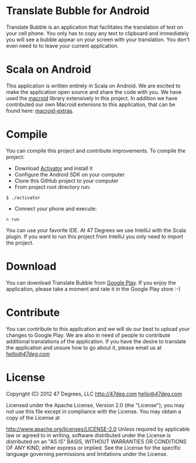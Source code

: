 Translate Bubble for Android
============================

Translate Bubble is an application that facilitates the translation of text on your cell phone. You only has to copy any text to clipboard and immediately you will see a bubble appear on your screen with your translation. You don't even need to to leave your current application.

Scala on Android
==============

This application is written entirely in Scala on Android. We are excited to make the application open source and share the code with you. We have used the [macroid](http://macroid.github.io/) library extensively in this project. In addition we have contributed our own Macroid extenions to this application, that can be found here: [macroid-extras](http://macroid.github.io/).

Compile
======

You can compile this project and contribute improvements. To compile the project:

* Download [Activator](https://typesafe.com/community/core-tools/activator-and-sbt) and install it
* Configure the Android SDK on your computer
* Clone this GitHub project to your computer
* From project root directory run:

```
$ ./activator
```

* Connect your phone and execute:

```
> run
```

You can use your favorite IDE. At 47 Degrees we use IntelliJ with the Scala plugin. If you want to run this project from IntelliJ you only need to import the project.

Download
========

You can download Translate Bubble from [Google Play](http://www.47deg.com). If you enjoy the application, please take a moment and rate it in the Google Play store :-)

Contribute
========

You can contribute to this application and we will do our best to upload your changes to Google Play. We are also in need of people to contribute additional translations of the application. If you have the desire to translate the application and unsure how to go about it, please email us at *hello@47deg.com*

License
======

Copyright (C) 2012 47 Degrees, LLC http://47deg.com hello@47deg.com

Licensed under the Apache License, Version 2.0 (the "License"); you may not use this file except in compliance with the License. You may obtain a copy of the License at

http://www.apache.org/licenses/LICENSE-2.0
Unless required by applicable law or agreed to in writing, software distributed under the License is distributed on an "AS IS" BASIS, WITHOUT WARRANTIES OR CONDITIONS OF ANY KIND, either express or implied. See the License for the specific language governing permissions and limitations under the License.
